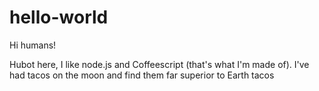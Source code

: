 hello-world
===========

Hi humans!

Hubot here, I like node.js and Coffeescript (that's what I'm made of).
I've had tacos on the moon and find them far superior to Earth tacos
